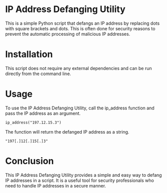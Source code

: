
# IP Address Defanging Utility

This is a simple Python script that defangs an IP address by replacing dots with square brackets and dots. This is often done for security reasons to prevent the automatic processing of malicious IP addresses.
# Installation
This script does not require any external dependencies and can be run directly from the command line.
# Usage
To use the IP Address Defanging Utility, call the ip_address function and pass the IP address as an argument.
```
ip_address("197.12.15.3")

```
The function will return the defanged IP address as a string.
```
"197[.]12[.]15[.]3"

```
# Conclusion
This IP Address Defanging Utility provides a simple and easy way to defang IP addresses in a script. It is a useful tool for security professionals who need to handle IP addresses in a secure manner.

